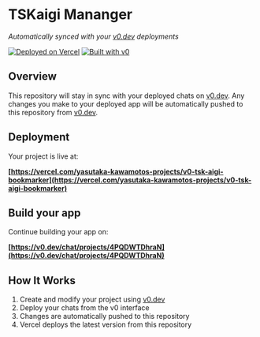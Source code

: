 # TSKaigi Mananger

*Automatically synced with your [v0.dev](https://v0.dev) deployments*

[![Deployed on Vercel](https://img.shields.io/badge/Deployed%20on-Vercel-black?style=for-the-badge&logo=vercel)](https://vercel.com/yasutaka-kawamotos-projects/v0-tsk-aigi-bookmarker)
[![Built with v0](https://img.shields.io/badge/Built%20with-v0.dev-black?style=for-the-badge)](https://v0.dev/chat/projects/4PQDWTDhraN)

## Overview

This repository will stay in sync with your deployed chats on [v0.dev](https://v0.dev).
Any changes you make to your deployed app will be automatically pushed to this repository from [v0.dev](https://v0.dev).

## Deployment

Your project is live at:

**[https://vercel.com/yasutaka-kawamotos-projects/v0-tsk-aigi-bookmarker](https://vercel.com/yasutaka-kawamotos-projects/v0-tsk-aigi-bookmarker)**

## Build your app

Continue building your app on:

**[https://v0.dev/chat/projects/4PQDWTDhraN](https://v0.dev/chat/projects/4PQDWTDhraN)**

## How It Works

1. Create and modify your project using [v0.dev](https://v0.dev)
2. Deploy your chats from the v0 interface
3. Changes are automatically pushed to this repository
4. Vercel deploys the latest version from this repository